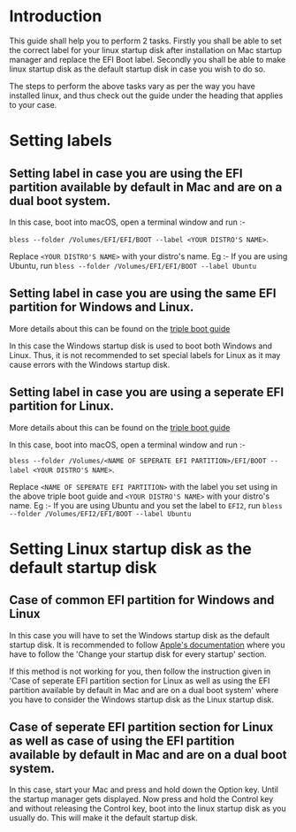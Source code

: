 # Introduction

This guide shall help you to perform 2 tasks. Firstly you shall be able to set the correct label for your linux startup disk after installation on Mac startup manager and replace the EFI Boot label. Secondly you shall be able to make linux startup disk as the default startup disk in case you wish to do so.

The steps to perform the above tasks vary as per the way you have installed linux, and thus check out the guide under the heading that applies to your case.

# Setting labels

## Setting label in case you are using the EFI partition available by default in Mac and are on a dual boot system.

In this case, boot into macOS, open a terminal window and run :-

`bless --folder /Volumes/EFI/EFI/BOOT --label <YOUR DISTRO'S NAME>`. 

Replace `<YOUR DISTRO'S NAME>` with your distro's name. Eg :- If you are using Ubuntu, run 
`bless --folder /Volumes/EFI/EFI/BOOT --label Ubuntu`

## Setting label in case you are using the same EFI partition for Windows and Linux.

More details about this can be found on the [triple boot guide](https://wiki.t2linux.org/guides/windows/)

In this case the Windows startup disk is used to boot both Windows and Linux. Thus, it is not recommended to set special labels for Linux as it may cause errors with the Windows startup disk.

## Setting label in case you are using a seperate EFI partition for Linux.

More details about this can be found on the [triple boot guide](https://wiki.t2linux.org/guides/windows/#using-seperate-efi-partitions)

In this case, boot into macOS, open a terminal window and run :-

`bless --folder /Volumes/<NAME OF SEPERATE EFI PARTITION>/EFI/BOOT --label <YOUR DISTRO'S NAME>`.

Replace `<NAME OF SEPERATE EFI PARTITION>` with the label you set using in the above triple boot guide and `<YOUR DISTRO'S NAME>` with your distro's name. Eg :- If you are using Ubuntu and you set the label to `EFI2`, run 
`bless --folder /Volumes/EFI2/EFI/BOOT --label Ubuntu`

# Setting Linux startup disk as the default startup disk

## Case of common EFI partition for Windows and Linux

In this case you will have to set the Windows startup disk as the default startup disk. It is recommended to follow [Apple's documentation](https://support.apple.com/en-in/guide/mac-help/mchlp1034/mac) where you have to follow the 'Change your startup disk for every startup' section.

If this method is not working for you, then follow the instruction given in 'Case of seperate EFI partition section for Linux as well as using the EFI partition available by default in Mac and are on a dual boot system' where you have to consider the Windows startup disk as the Linux startup disk.

## Case of seperate EFI partition section for Linux as well as case of using the EFI partition available by default in Mac and are on a dual boot system.

In this case, start your Mac and press and hold down the Option key. Until the startup manager gets displayed. Now press and hold the Control key and without releasing the Control key, boot into the linux startup disk as you usually do. This will make it the default startup disk.

